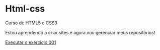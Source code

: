 # Html-css
 Curso de HTML5 e CSS3

Estou aprendendo a criar sites e agora vou gerenciar meus repositórios!

<a href="https://davidobrito.github.io/Html-css/exercicios/ex001/index.html">Executar o exercicio 001</a>